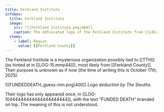```yaml
---
title: Ferkland Institute
infobox:
  title: Ferkland Institute
  image:
    src: ![[Ferkland Institute.png|400]]
    caption: The obfuscated logo of the Ferkland Institute from [[LOG-10444444444444444444444]]
  items:
    - label: Region
      value: [[Ferkland County]]
---
```



The Ferkland Institute is a mysterious organization possibly tied to [[TTH]] (as hinted at in [[LOG-15.mmp44]]), most likely from [[Ferkland County]]. Their purpose is unknown as if now (the time of writing this is October 17th, 2025).

![[FUNDEDDEATH_guess-min.png|400]]
_Logo deduction by The Sleuths._

Their logo has only appeared once, in [[LOG-10444444444444444444444]], with the text "FUNDED DEATH" branded on top. The meaning of this is not understood.